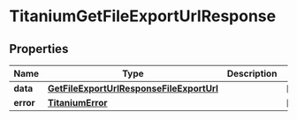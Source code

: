 

# TitaniumGetFileExportUrlResponse


## Properties

| Name | Type | Description | Notes |
|------------ | ------------- | ------------- | -------------|
|**data** | [**GetFileExportUrlResponseFileExportUrl**](GetFileExportUrlResponseFileExportUrl.md) |  |  [optional] |
|**error** | [**TitaniumError**](TitaniumError.md) |  |  [optional] |



